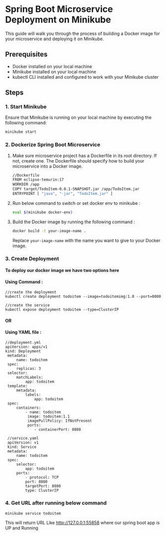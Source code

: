 # Spring Boot Microservice Deployment on Minikube

This guide will walk you through the process of building a Docker image for your microservice and deploying it on Minikube.

## Prerequisites

- Docker installed on your local machine
- Minikube installed on your local machine
- kubectl CLI installed and configured to work with your Minikube cluster

## Steps

### 1. Start Minikube
Ensure that Minikube is running on your local machine by executing the following command:
    
```bash
minikube start
```


### 2. Dockerize Spring Boot Microservice

1. Make sure microservice project has a Dockerfile in its root directory. If not, create one. The Dockerfile should specify how to build your microservice into a Docker image.
    ```bash
   //Dockerfile
    FROM eclipse-temurin:17
    WORKDIR /app
    COPY target/TodoItem-0.0.1-SNAPSHOT.jar /app/TodoItem.jar
    ENTRYPOINT [ "java", "-jar", "TodoItem.jar" ]
    ```
2. Run below command to switch or set docker env to minikube : 
    ```bash
    eval $(minikube docker-env)
    ```

3. Build the Docker image by running the following command :

    ```bash
    docker build -t your-image-name .
    ```

   Replace `your-image-name` with the name you want to give to your Docker image.

### 3. Create Deployment
#### To deploy our docker image we have two options here
    
#### Using Command : 

    
    //create the deployment
    kubectl create deployment todoitem --image=todoitemimg:1.0 --port=8080
    
    //create the service
    kubectl expose deployment todoitem --type=ClusterIP
    
#### OR
    
#### Using YAML file : 

     
    //deployment.yml
    apiVersion: apps/v1
    kind: Deployment
     metadata:
         name: todoitem
     spec:
         replicas: 3
     selector:
         matchLabels:
             app: todoitem
     template:
         metadata:
             labels:
                 app: todoitem
     spec:
         containers:
             - name: todoitem
              image: todoitem:1.1
              imagePullPolicy: IfNotPresent
              ports:
                 - containerPort: 8080

     //service.yaml
     apiVersion: v1
     kind: Service
     metadata:
         name: todoitem
     spec:
         selector:
             app: todoitem
         ports:
             - protocol: TCP
             port: 8080
             targetPort: 8080
             type: ClusterIP

    
    
    
### 4. Get URL after running below command


```bash
minikube service todoitem 
```

This will return URL Like http://127.0.0.1:55858 where our spring boot app is UP and Running
